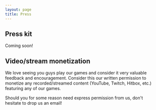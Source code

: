 ```yaml
---
layout: page
title: Press
---
```


## Press kit ##

Coming soon!

## Video/stream monetization ##

We love seeing you guys play our games and consider it very valuable feedback and encouragement.
Consider this our written permission to monetize any recorded/streamed content (YouTube, Twitch, Hitbox, etc.) featuring any of our games.

Should you for some reason need express permission from us, don't hesitate to drop us an email!
